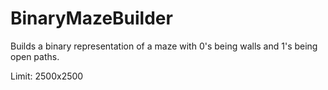 # BinaryMazeBuilder
Builds a binary representation of a maze with 0's being walls and 1's being open paths.

Limit: 2500x2500
